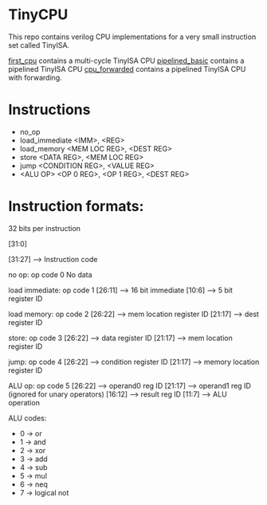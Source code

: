 # TinyCPU

This repo contains verilog CPU implementations for a very small instruction set
called TinyISA.

[first_cpu](/first_cpu) contains a multi-cycle TinyISA CPU
[pipelined_basic](/pipelined_basic) contains a pipelined TinyISA CPU
[cpu_forwarded](/cpu_forwarded) contains a pipelined TinyISA CPU with forwarding.

# Instructions

* no_op
* load_immediate \<IMM\>, \<REG\>
* load_memory \<MEM LOC REG\>, \<DEST REG\>
* store \<DATA REG\>, \<MEM LOC REG\>
* jump \<CONDITION REG\>, \<VALUE REG\>
* \<ALU OP\> \<OP 0 REG\>, \<OP 1 REG\>, \<DEST REG\>

# Instruction formats:

32 bits per instruction

[31:0]

[31:27] --> Instruction code

no op: op code 0
No data

load immediate: op code 1
[26:11] --> 16 bit immediate
[10:6] --> 5 bit register ID

load memory: op code 2
[26:22] --> mem location register ID
[21:17] --> dest register ID

store: op code 3
[26:22] --> data register ID
[21:17] --> mem location register ID

jump: op code 4
[26:22] --> condition register ID
[21:17] --> memory location register ID

ALU op: op code 5
[26:22] --> operand0 reg ID
[21:17] --> operand1 reg ID (ignored for unary operators)
[16:12] --> result reg ID
[11:7]  --> ALU operation

ALU codes:
* 0 -> or
* 1 -> and
* 2 -> xor
* 3 -> add
* 4 -> sub
* 5 -> mul
* 6 -> neq
* 7 -> logical not



